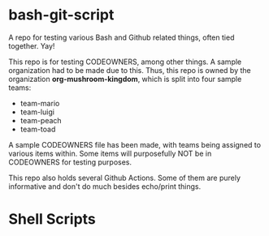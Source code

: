 # bash-git-script

A repo for testing various Bash and Github related things, often tied together. Yay!

This repo is for testing CODEOWNERS, among other things. A sample organization had to be made due to this. Thus, this repo is owned by the organization **org-mushroom-kingdom**, which is split into four sample teams:

- team-mario
- team-luigi
- team-peach
- team-toad

A sample CODEOWNERS file has been made, with teams being assigned to various items within. Some items will purposefully NOT be in CODEOWNERS for testing purposes. 

This repo also holds several Github Actions. Some of them are purely informative and don't do much besides echo/print things. 

# Shell Scripts